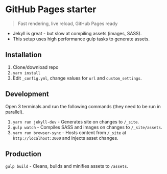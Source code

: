 # GitHub Pages starter
> Fast rendering, live reload, GitHub Pages ready

* Jekyll is great - but slow at compiling assets (images, SASS).
* This setup uses high performance gulp tasks to generate assets.

## Installation
1. Clone/download repo
2. `yarn install`
3. Edit `_config.yml`, change values for `url` and `custom_settings`.

## Development
Open 3 terminals and run the following commands (they need to be run in parallel).

1. `yarn run jekyll-dev` - Generates site on changes to `/_site`.
2. `gulp watch` - Compiles SASS and images on changes to `/_site/assets`.
3. `yarn run browser-sync` - Hosts content from `/_site` at `http://localhost:3000` and injects asset changes.

## Production
`gulp build` - Cleans, builds and minifies assets to `/assets`.
